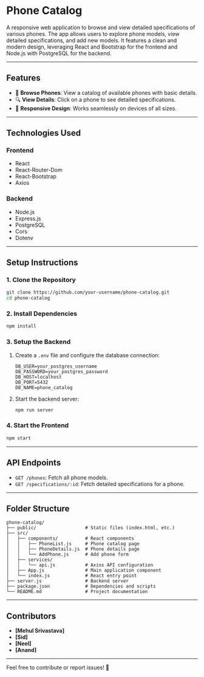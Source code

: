 
# Phone Catalog

A responsive web application to browse and view detailed specifications of various phones. The app allows users to explore phone models, view detailed specifications, and add new models. It features a clean and modern design, leveraging React and Bootstrap for the frontend and Node.js with PostgreSQL for the backend.

---

## Features

- 📱 **Browse Phones**: View a catalog of available phones with basic details.
- 🔍 **View Details**: Click on a phone to see detailed specifications.
- 🌟 **Responsive Design**: Works seamlessly on devices of all sizes.

---

## Technologies Used

### Frontend
- React
- React-Router-Dom
- React-Bootstrap
- Axios

### Backend
- Node.js
- Express.js
- PostgreSQL
- Cors
- Dotenv

---

## Setup Instructions

### 1. Clone the Repository
```bash
git clone https://github.com/your-username/phone-catalog.git
cd phone-catalog
```

### 2. Install Dependencies
```bash
npm install
```

### 3. Setup the Backend
1. Create a `.env` file and configure the database connection:
   ```plaintext
   DB_USER=your_postgres_username
   DB_PASSWORD=your_postgres_password
   DB_HOST=localhost
   DB_PORT=5432
   DB_NAME=phone_catalog
   ```

2. Start the backend server:
   ```bash
   npm run server
   ```

### 4. Start the Frontend
```bash
npm start
```

---

## API Endpoints

- `GET /phones`: Fetch all phone models.
- `GET /specifications/:id`: Fetch detailed specifications for a phone.

---

## Folder Structure

```
phone-catalog/
├── public/                  # Static files (index.html, etc.)
├── src/
│   ├── components/          # React components
│   │   ├── PhoneList.js     # Phone catalog page
│   │   ├── PhoneDetails.js  # Phone details page
│   │   └── AddPhone.js      # Add phone form
│   ├── services/
│   │   └── api.js           # Axios API configuration
│   ├── App.js               # Main application component
│   └── index.js             # React entry point
├── server.js                # Backend server
├── package.json             # Dependencies and scripts
└── README.md                # Project documentation
```

---

## Contributors

- **[Mehul Srivastava]**
- **[Sid]**
- **[Neel]**
- **[Anand]**

---

Feel free to contribute or report issues! 🚀
